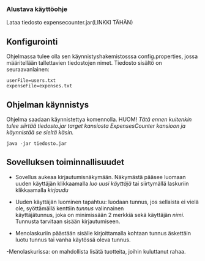 ### Alustava käyttöohje

Lataa tiedosto expensecounter.jar(LINKKI TÄHÄN)

## Konfigurointi

Ohjelmassa tulee olla sen käynnistyshakemistosssa config.properties, jossa määritellään  tallettavien tiedostojen nimet. Tiedosto sisältö on seuraavanlainen:

```
userFile=users.txt
expenseFile=expenses.txt

```

## Ohjelman käynnistys

Ohjelma saadaan käynnistettya komennolla. HUOM! _Tätä ennen kuitenkin tulee siirtää tiedosto.jar target kansiosta ExpensesCounter kansioon ja käynnistää se sieltä käsin._

```
java -jar tiedosto.jar
```

## Sovelluksen toiminnallisuudet

- Sovellus aukeaa kirjautumisnäkymään. 
	Näkymästä pääsee luomaan uuden käyttäjän klikkaamalla _luo uusi käyttäjä_ tai 
	siirtymällä laskuriin klikkaamalla _kirjaudu_ 

- Uuden käyttäjän luominen tapahtuu:
	luodaan tunnus, jos sellaista ei vielä ole, syöttämällä kenttiin _tunnus_  valinnainen	
	käyttäjätunnus, joka on minimissään 2 merkkiä sekä käyttäjän _nimi_. 
	Tunnusta tarvitaan sisään kirjautumiseen.

- Menolaskuriin päästään sisälle kirjoittamalla kohtaan tunnus äskettäin luotu tunnus tai vanha käytössä oleva tunnus.

-Menolaskurissa:
	on mahdollista lisätä tuotteita, joihin kuluttanut rahaa.


